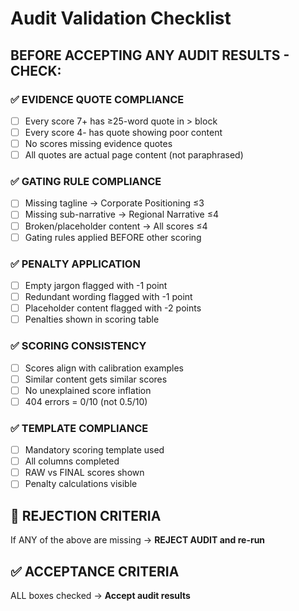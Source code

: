 # Audit Validation Checklist

## BEFORE ACCEPTING ANY AUDIT RESULTS - CHECK:

### ✅ **EVIDENCE QUOTE COMPLIANCE**

- [ ] Every score 7+ has ≥25-word quote in > block
- [ ] Every score 4- has quote showing poor content
- [ ] No scores missing evidence quotes
- [ ] All quotes are actual page content (not paraphrased)

### ✅ **GATING RULE COMPLIANCE**

- [ ] Missing tagline → Corporate Positioning ≤3
- [ ] Missing sub-narrative → Regional Narrative ≤4
- [ ] Broken/placeholder content → All scores ≤4
- [ ] Gating rules applied BEFORE other scoring

### ✅ **PENALTY APPLICATION**

- [ ] Empty jargon flagged with -1 point
- [ ] Redundant wording flagged with -1 point
- [ ] Placeholder content flagged with -2 points
- [ ] Penalties shown in scoring table

### ✅ **SCORING CONSISTENCY**

- [ ] Scores align with calibration examples
- [ ] Similar content gets similar scores
- [ ] No unexplained score inflation
- [ ] 404 errors = 0/10 (not 0.5/10)

### ✅ **TEMPLATE COMPLIANCE**

- [ ] Mandatory scoring template used
- [ ] All columns completed
- [ ] RAW vs FINAL scores shown
- [ ] Penalty calculations visible

## 🚨 **REJECTION CRITERIA**

If ANY of the above are missing → **REJECT AUDIT and re-run**

## ✅ **ACCEPTANCE CRITERIA**

ALL boxes checked → **Accept audit results**
